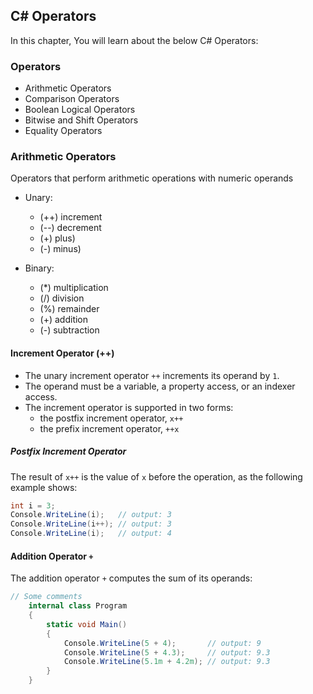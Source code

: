 ## C# Operators

In this chapter, You will learn about the below C# Operators: 

### Operators

* Arithmetic Operators 
* Comparison Operators
* Boolean Logical Operators
* Bitwise and Shift Operators
* Equality Operators

### Arithmetic Operators 

Operators that perform arithmetic operations with numeric operands

* Unary:
 	* (++) increment
	* (--) decrement
	* (+) plus)
	* (-) minus)

* Binary:
    * (*) multiplication
    * (/) division
    * (%) remainder
    * (+) addition
    * (-) subtraction

#### Increment Operator (++)
* The unary increment operator `++` increments its operand by `1`. 
* The operand must be a variable, a property access, or an indexer access.
* The increment operator is supported in two forms: 
    * the postfix increment operator, `x++` 
    * the prefix increment operator, `++x`


##### Postfix Increment Operator

The result of `x++` is the value of `x` before the operation, as the following example shows:


```csharp
int i = 3;
Console.WriteLine(i);   // output: 3
Console.WriteLine(i++); // output: 3
Console.WriteLine(i);   // output: 4
```











#### Addition Operator `+`

The addition operator `+` computes the sum of its operands:

``` cs
// Some comments
    internal class Program
    {
        static void Main()
        {
            Console.WriteLine(5 + 4);       // output: 9
            Console.WriteLine(5 + 4.3);     // output: 9.3
            Console.WriteLine(5.1m + 4.2m); // output: 9.3
        }
    }
```
    
